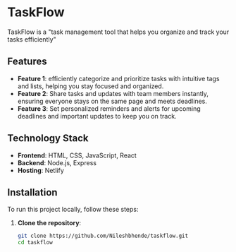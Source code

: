# TaskFlow

TaskFlow is a  "task management tool that helps you organize and track your tasks efficiently"

## Features

- **Feature 1**: efficiently categorize and prioritize tasks with intuitive tags and lists, helping you stay focused and organized.
- **Feature 2**: Share tasks and updates with team members instantly, ensuring everyone stays on the same page and meets deadlines.
- **Feature 3**: Set personalized reminders and alerts for upcoming deadlines and important updates to keep you on track.

## Technology Stack

- **Frontend**: HTML, CSS, JavaScript, React
- **Backend**:  Node.js, Express
- **Hosting**: Netlify


## Installation

To run this project locally, follow these steps:

1. **Clone the repository**:
   ```bash
   git clone https://github.com/Nileshbhende/taskflow.git
   cd taskflow
